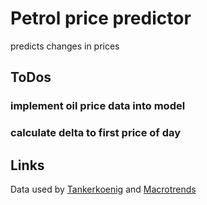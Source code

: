 # Petrol price predictor

predicts changes in prices 

## ToDos

### implement oil price data into model

### calculate delta to first price of day



## Links

Data used by [Tankerkoenig](https://creativecommons.tankerkoenig.de/) and [Macrotrends](https://www.macrotrends.net/2516/wti-crude-oil-prices-10-year-daily-chart)